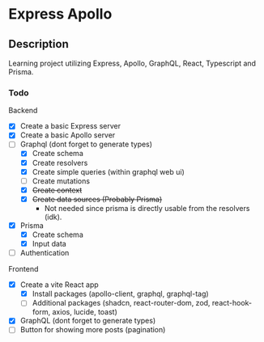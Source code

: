 # Express Apollo

## Description

Learning project utilizing Express, Apollo, GraphQL, React, Typescript and Prisma.

### Todo

Backend

- [x] Create a basic Express server
- [x] Create a basic Apollo server
- [ ] Graphql (dont forget to generate types)
    - [x] Create schema
    - [x] Create resolvers
    - [x] Create simple queries (within graphql web ui)
    - [ ] Create mutations
    - [x] ~~Create context~~
    - [x] ~~Create data sources (Probably Prisma)~~
        - Not needed since prisma is directly usable from the resolvers (idk).
- [x] Prisma
    - [x] Create schema
    - [x] Input data
- [ ] Authentication

Frontend
- [x] Create a vite React app
  - [x] Install packages (apollo-client, graphql, graphql-tag)
  - [ ] Additional packages (shadcn, react-router-dom, zod, react-hook-form, axios, lucide, toast)
- [x] GraphQL (dont forget to generate types)
- [ ] Button for showing more posts (pagination)